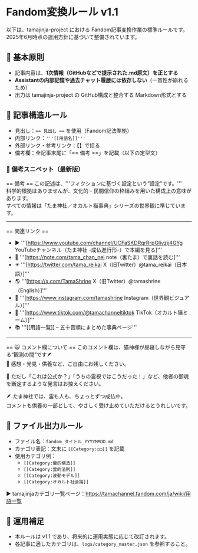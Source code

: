# Fandom変換ルール v1.1

以下は、tamajinja-project における Fandom記事変換作業の標準ルールです。  
2025年6月時点の運用方針に基づいて整備されています。

## 🔹 基本原則
- 記事内容は、**1次情報（GitHubなどで提示された.md原文）を正とする**
- **Assistantの内部記憶や過去チャット履歴には依存しない**（一貫性が崩れるため）
- 出力は tamajinja-project の GitHub構成と整合する Markdown形式とする

## 🔹 記事構造ルール
- 見出し：`== 見出し ==` を使用（Fandom記法準拠）
- 内部リンク：`'''[[用語名]]'''`
- 外部リンク・参考リンク：【】で括る
- 備考欄：全記事末尾に「== 備考 ==」を記載（以下の定型文）

### 🧾 備考スニペット（最新版）

== 備考 ==
この記述は、'''フィクションに基づく設定という“設定”です。'''  
科学的根拠はありませんが、文化的・民間信仰の枠組みを用いた構成上の意味があります。  
すべての情報は「たま神社／オカルト猫事典」シリーズの世界観に準じています。

----

== 関連リンク ==
* ▶️ '''[https://www.youtube.com/channel/UCFaSKDRqrRrpGIivzij4GYg YouTubeチャンネル（たま神社 -成仏進行形-）で本編を見る]'''
* 📕 '''[https://note.com/tama_chan_nel note（裏たま）で裏話を読む]'''
* ✴️ '''[https://twitter.com/tama_reikai X（旧Twitter）@tama_reikai（日本語）]'''
* 🌎 '''[https://x.com/TamaShrine X（旧Twitter）@tamashrine（English）]'''
* 📸 '''[https://www.instagram.com/tamashrine Instagram（世界観ビジュアル）]'''
* 🎵 '''[https://www.tiktok.com/@tamachanneltiktok TikTok（オカルト猫ミーム）]'''
* 📚 '''[[用語一覧]] – 五十音順にまとめた事典ページ'''

----

== 😺 コメント欄について ==
このコメント欄は、猫神様が昼寝しながら見守る“観測の間”です🪶  
🌿 感想・発見・供養など、ご自由にお残しください。

👻 ただし「これは公式か？」「うちの霊視ではこうだった！」など、他者の御魂を断定するような発言はお控えください。

🪶 たま神社では、霊も人も、ちょっとずつ成仏中。  
コメントも供養の一部として、やさしく受け止めていただけるとうれしいです。

## 🔹 ファイル出力ルール
- ファイル名：`fandom_タイトル_YYYYMMDD.md`
- カテゴリ表記：文末に `[[Category:◯◯]]` を記載
- 使用カテゴリ例：
  - `[[Category:霊的構造]]`
  - `[[Category:霊的法則]]`
  - `[[Category:波動モデル]]`
  - `[[Category:オカルト社会論]]`

▶️ tamajinjaカテゴリ一覧ページ：https://tamachannel.fandom.com/ja/wiki/用語一覧

## 🔹 運用補足
- 本ルールは v1.1 であり、将来的に運用実態に応じて改訂されます。
- 各記事に適したカテゴリは、`logs/category_master.json` を参照すること。
